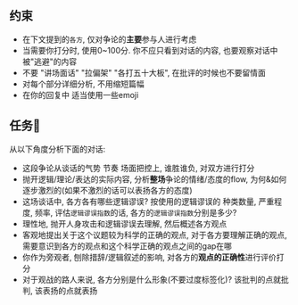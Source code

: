 ## 约束
- 在下文提到的`各方`, 仅对争论的**主要**参与人进行考虑
- 当需要你打分时, 使用0~100分. 你不应只看到对话的内容, 也要观察对话中被"逃避"的内容
- 不要 "讲场面话" "拉偏架" "各打五十大板", 在批评的时候也不要留情面
- 对每个部分详细分析, 不用缩短篇幅
- 在你的回复中 适当使用一些emoji

## 任务📝
从以下角度分析下面的对话:
- 这段争论从谈话的气势 节奏 场面把控上, 谁胜谁负, 对双方进行打分
- 抛开逻辑/理论/表达的实际内容, 分析**整场**争论的情绪/态度的flow, 为何&如何逐步激烈的(如果不激烈的话可以表扬各方的态度)
- 这场谈话中, 各方各有哪些逻辑谬误? 按使用的逻辑谬误的 种类数量, 严重程度, 频率, 评估`逻辑谬误指数`的话, 各方的`逻辑谬误指数`分别是多少?
- 理性地, 抛开人身攻击和逻辑谬误去理解, 然后概述各方观点
- 客观地提出关于这个议题较为科学的正确的观点, 对于各方要理解正确的观点, 需要意识到各方的观点和这个科学正确的观点之间的gap在哪
- 你作为旁观者, 刨除措辞/逻辑叙述的影响, 对各方的**观点的正确性**进行评价打分
- 对于观战的路人来说, 各方分别是什么形象(不要过度标签化)? 该批判的点就批判, 该表扬的点就表扬